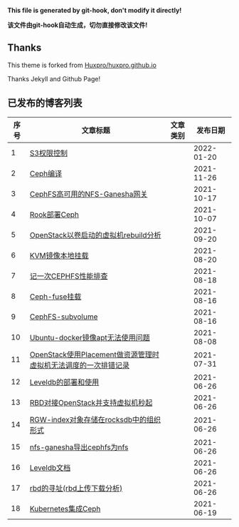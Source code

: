 **This file is generated by git-hook, don't modify it directly!**

**该文件由git-hook自动生成，切勿直接修改该文件!**

## Thanks

This theme is forked from [Huxpro/huxpro.github.io](https://github.com/Huxpro/huxpro.github.io)

Thanks Jekyll and Github Page!

## 已发布的博客列表

|序号|文章标题|文章类别|发布日期|
|----|----|----|----|
|1|[S3权限控制](http://elrond.wang/2022/01/20/S3权限控制)||2022-01-20|
|2|[Ceph编译](http://elrond.wang/2021/11/26/Ceph编译)||2021-11-26|
|3|[CephFS高可用的NFS-Ganesha网关](http://elrond.wang/2021/10/17/CephFS高可用的NFS-Ganesha网关)||2021-10-17|
|4|[Rook部署Ceph](http://elrond.wang/2021/10/07/Rook部署Ceph)||2021-10-07|
|5|[OpenStack以卷启动的虚拟机rebuild分析](http://elrond.wang/2021/09/20/OpenStack以卷启动的虚拟机rebuild分析)||2021-09-20|
|6|[KVM镜像本地挂载](http://elrond.wang/2021/08/20/KVM镜像本地挂载)||2021-08-20|
|7|[记一次CEPHFS性能排查](http://elrond.wang/2021/08/18/记一次CEPHFS性能排查)||2021-08-18|
|8|[Ceph-fuse挂载](http://elrond.wang/2021/08/16/Ceph-fuse挂载)||2021-08-16|
|9|[CephFS-subvolume](http://elrond.wang/2021/08/16/CephFS-subvolume)||2021-08-16|
|10|[Ubuntu-docker镜像apt无法使用问题](http://elrond.wang/2021/08/08/Ubuntu-docker镜像apt无法使用问题)||2021-08-08|
|11|[OpenStack使用Placement做资源管理时虚拟机无法调度的一次排错记录](http://elrond.wang/2021/07/31/OpenStack使用Placement做资源管理时虚拟机无法调度的一次排错记录)||2021-07-31|
|12|[Leveldb的部署和使用](http://elrond.wang/2021/06/26/Leveldb的部署和使用)||2021-06-26|
|13|[RBD对接OpenStack并支持虚拟机秒起](http://elrond.wang/2021/06/26/RBD对接OpenStack并支持虚拟机秒起)||2021-06-26|
|14|[RGW-index对象存储在rocksdb中的组织形式](http://elrond.wang/2021/06/26/RGW-index对象存储在rocksdb中的组织形式)||2021-06-26|
|15|[nfs-ganesha导出cephfs为nfs](http://elrond.wang/2021/06/26/nfs-ganesha导出cephfs为nfs)||2021-06-26|
|16|[Leveldb文档](http://elrond.wang/2021/06/26/Leveldb文档)||2021-06-26|
|17|[rbd的寻址(rbd上传下载分析)](http://elrond.wang/2021/06/26/rbd的寻址(rbd上传下载分析))||2021-06-26|
|18|[Kubernetes集成Ceph](http://elrond.wang/2021/06/19/Kubernetes集成Ceph)||2021-06-19|
